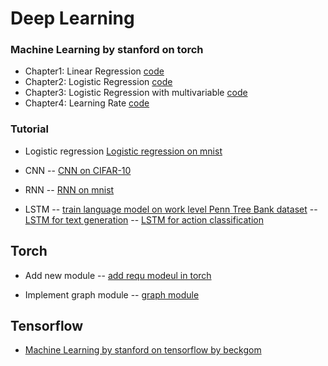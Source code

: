 # Deep Learning

### Machine Learning by stanford on torch
- Chapter1: Linear Regression [code](torch/ex1/ex1.ipynb)
- Chapter2: Logistic Regression [code](torch/ex2/ex2.ipynb)
- Chapter3: Logistic Regression with multivariable [code](torch/ex3/ex3.ipynb)
- Chapter4: Learning Rate [code](torch/ex4/NN-feval.ipynb)

### Tutorial
- Logistic regression
 [Logistic regression on mnist](torch/practical/practical3/practical3.ipynb)

- CNN
-- [CNN on CIFAR-10](torch/Tutorial/CIFAR-10.ipynb)

- RNN
-- [RNN on mnist](torch/rnn/rnnmnist.ipynb)

- LSTM
-- [train language model on work level Penn Tree Bank dataset](torch/lstm)
-- [LSTM for text generation](torch/practical/practical6)
-- [LSTM for action classification](torch/VC)

## Torch
- Add new module
-- [add requ modeul in torch](torch/practical/practical4/requ.lua)

- Implement graph module
-- [graph module](torch/practical/practical5/practical5-nngraph.ipynb)

## Tensorflow
- [Machine Learning by stanford on tensorflow by beckgom](https://github.com/MLinTT/ML2016/tree/master/tensorFlow)


